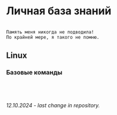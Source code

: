 # Личная база знаний 

```

Память меня никогда не подводила!
По крайней мере, я такого не помню.

```



## **Linux**

### Базовые команды 



<br><br>

###### 12.10.2024 - last change in repository.
